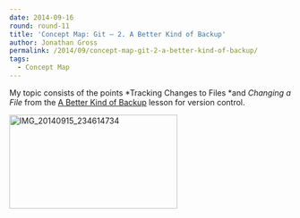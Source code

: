 ```yaml
---
date: 2014-09-16
round: round-11
title: 'Concept Map: Git – 2. A Better Kind of Backup'
author: Jonathan Gross
permalink: /2014/09/concept-map-git-2-a-better-kind-of-backup/
tags:
  - Concept Map
---
```

My topic consists of the points *Tracking Changes to Files *and *Changing a File* from the <a href="http://software-carpentry.org/v5/novice/git/01-backup.html" target="_blank">A Better Kind of Backup</a> lesson for version control.

[<img alt="IMG_20140915_234614734" src="http://teaching.software-carpentry.org/wp-content/uploads/2014/09/IMG_20140915_234614734-300x168.jpg" width="300" height="168" />][1]

 [1]: http://teaching.software-carpentry.org/wp-content/uploads/2014/09/IMG_20140915_234614734.jpg
